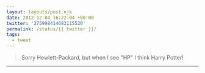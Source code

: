 ```yaml
---
layout: layouts/post.njk
date: 2012-12-04 16:22:04 +00:00
twitter: '275998414683115520'
permalink: /status/{{ twitter }}/
tags: 
  - tweet
---
```


> Sorry Hewlett-Packard, but when I see "HP" I think Harry Potter!

---
